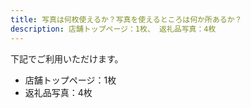 ```yaml
---
title: 写真は何枚使えるか？写真を使えるところは何か所あるか？
description: 店舗トップページ：1枚、 返礼品写真：4枚
---
```


下記でご利用いただけます。
- 店舗トップページ：1枚
- 返礼品写真：4枚  

